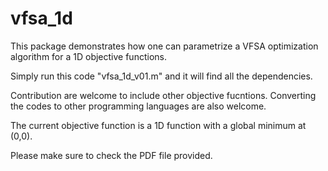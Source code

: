 # vfsa_1d

This package demonstrates how one can parametrize a VFSA optimization algorithm for a 1D objective functions.

Simply run this code "vfsa_1d_v01.m" and it will find all the dependencies.

Contribution are welcome to include other objective fucntions. Converting the codes to other programming languages are also welcome.

The current objective function is a 1D function with a global minimum at (0,0).

Please make sure to check the PDF file provided.
